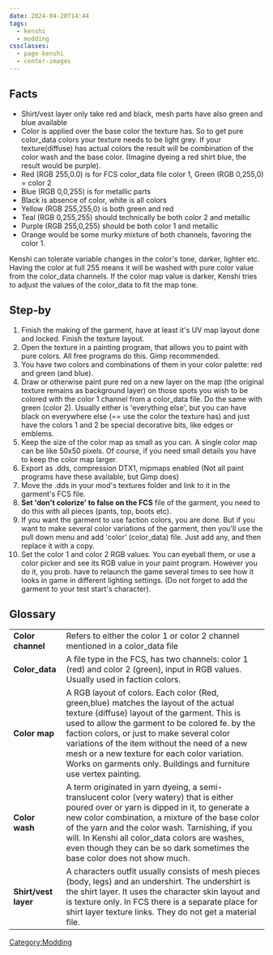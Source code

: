 ```yaml
---
date: 2024-04-20T14:44
tags:
  - kenshi
  - modding
cssclasses:
  - page-kenshi
  - center-images
---
```





## Facts

- Shirt/vest layer only take red and black, mesh parts have also green
  and blue available
- Color is applied over the base color the texture has. So to get pure
  color_data colors your texture needs to be light grey. If your
  texture(diffuse) has actual colors the result will be combination of
  the color wash and the base color. (Imagine dyeing a red shirt blue,
  the result would be purple).
- Red (RGB 255,0.0) is for FCS color_data file color 1, Green (RGB
  0,255,0) = color 2
- Blue (RGB 0,0,255) is for metallic parts
- Black is absence of color, white is all colors
- Yellow (RGB 255,255,0) is both green and red
- Teal (RGB 0,255,255) should technically be both color 2 and metallic
- Purple (RGB 255,0,255) should be both color 1 and metallic
- Orange would be some murky mixture of both channels, favoring the
  color 1.

Kenshi can tolerate variable changes in the color's tone, darker,
lighter etc. Having the color at full 255 means it will be washed with
pure color value from the color_data channels. If the color map value is
darker, Kenshi tries to adjust the values of the color_data to fit the
map tone.

## Step-by

1.  Finish the making of the garment, have at least it's UV map layout
    done and locked. Finish the texture layout.
2.  Open the texture in a painting program, that allows you to paint
    with pure colors. All free programs do this. Gimp recommended.
3.  You have two colors and combinations of them in your color palette:
    red and green (and blue).
4.  Draw or otherwise paint pure red on a new layer on the map (the
    original texture remains as background layer) on those spots you
    wish to be colored with the color 1 channel from a color_data file.
    Do the same with green (color 2). Usually either is 'everything
    else', but you can have black on everywhere else (== use the color
    the texture has) and just have the colors 1 and 2 be special
    decorative bits, like edges or emblems.
5.  Keep the size of the color map as small as you can. A single color
    map can be like 50x50 pixels. Of course, if you need small details
    you have to keep the color map larger.
6.  Export as .dds, compression DTX1, mipmaps enabled (Not all paint
    programs have these available, but Gimp does)
7.  Move the .dds in your mod's textures folder and link to it in the
    garment's FCS file.
8.  **Set 'don't colorize' to false on the FCS** file of the garment,
    you need to do this with all pieces (pants, top, boots etc).
9.  If you want the garment to use faction colors, you are done. But if
    you want to make several color variations of the garment, then
    you'll use the pull down menu and add 'color' (color_data) file.
    Just add any, and then replace it with a copy.
10. Set the color 1 and color 2 RGB values. You can eyeball them, or use
    a color picker and see its RGB value in your paint program. However
    you do it, you prob. have to relaunch the game several times to see
    how it looks in game in different lighting settings. (Do not forget
    to add the garment to your test start's character).

## Glossary

|                      |                                                                                                                                                                                                                                                                                                                                                                                                               |
|----------------------|---------------------------------------------------------------------------------------------------------------------------------------------------------------------------------------------------------------------------------------------------------------------------------------------------------------------------------------------------------------------------------------------------------------|
| **Color channel**    | Refers to either the color 1 or color 2 channel mentioned in a color_data file                                                                                                                                                                                                                                                                                                                                |
| **Color_data**       | A file type in the FCS, has two channels: color 1 (red) and color 2 (green), input in RGB values. Usually used in faction colors.                                                                                                                                                                                                                                                                             |
| **Color map**        | A RGB layout of colors. Each color (Red, green,blue) matches the layout of the actual texture (diffuse) layout of the garment. This is used to allow the garment to be colored fe. by the faction colors, or just to make several color variations of the item without the need of a new mesh or a new texture for each color variation. Works on garments only. Buildings and furniture use vertex painting. |
| **Color wash**       | A term originated in yarn dyeing, a semi-translucent color (very watery) that is either poured over or yarn is dipped in it, to generate a new color combination, a mixture of the base color of the yarn and the color wash. Tarnishing, if you will. In Kenshi all color_data colors are washes, even though they can be so dark sometimes the base color does not show much.                               |
| **Shirt/vest layer** | A characters outfit usually consists of mesh pieces (body, legs) and an undershirt. The undershirt is the shirt layer. It uses the character skin layout and is texture only. In FCS there is a separate place for shirt layer texture links. They do not get a material file.                                                                                                                                |

[Category:Modding](Category:Modding "wikilink")
